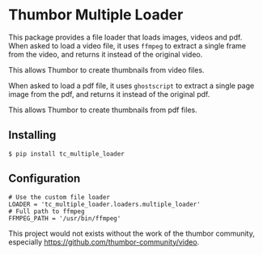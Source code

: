 # Thumbor Multiple Loader

This package provides a file loader that loads images, videos and pdf.
When asked to load a video file, it uses `ffmpeg` to extract a single frame
from the video, and returns it instead of the original video.

This allows Thumbor to create thumbnails from video files.

When asked to load a pdf file, it uses `ghostscript` to extract a single page image
from the pdf, and returns it instead of the original pdf.

This allows Thumbor to create thumbnails from pdf files.


## Installing

    $ pip install tc_multiple_loader

## Configuration

```
# Use the custom file loader
LOADER = 'tc_multiple_loader.loaders.multiple_loader'
# Full path to ffmpeg
FFMPEG_PATH = '/usr/bin/ffmpeg'
```

This project would not exists without the work of the thumbor community, especially https://github.com/thumbor-community/video.
